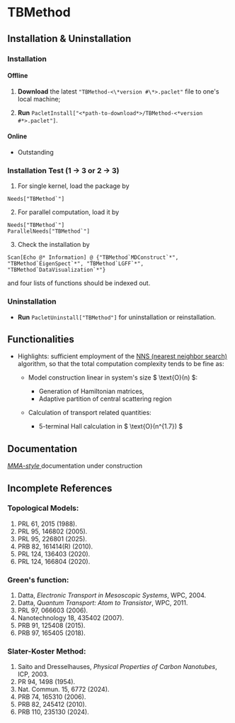 # TBMethod

## Installation & Uninstallation

### Installation

#### Offline

1.  **Download** the latest `"TBMethod-<\*version #\*>.paclet"` file to one's local machine;

2.  **Run** `PacletInstall["<*path-to-download*>/TBMethod-<*version #*>.paclet"]`.

#### Online

- Outstanding

<!--
**Run** `PacletInstall["https://github.com/AlexanderZ11234/TBMethod/releases/download/0.2.1/TBMethod-0.2.1.paclet"]`
-->

### Installation Test (1 → 3 or 2 → 3)

1. For single kernel, load the package by

<!---->

    Needs["TBMethod`"]

2. For parallel computation, load it by

<!---->

    Needs["TBMethod`"]
    ParallelNeeds["TBMethod`"]

3. Check the installation by

<!---->

    Scan[Echo @* Information] @ {"TBMethod`MDConstruct`*", "TBMethod`EigenSpect`*", "TBMethod`LGFF`*", "TBMethod`DataVisualization`*"}

and four lists of functions should be indexed out.

### Uninstallation

- **Run** `PacletUninstall["TBMethod"]` for uninstallation or reinstallation.

## Functionalities

- Highlights: sufficient employment of the [NNS (nearest neighbor search)](https://en.wikipedia.org/wiki/Nearest_neighbor_search) algorithm, so that the total computation complexity tends to be fine as:
    - Model construction linear in system's size $ \text{O}(n) $:
        - Generation of Hamiltonian matrices,
        - Adaptive partition of central scattering region

    - Calculation of transport related quantities:
        - 5-terminal Hall calculation in $ \text{O}(n^{1.7}) $

## Documentation

<a href="#" class="magic-button" title="Onsite testable"> _MMA-style_ </a> documentation under construction

## Incomplete References

### Topological Models:
1. PRL 61, 2015 (1988).
1. PRL 95, 146802 (2005).
1. PRL 95, 226801 (2025).
1. PRB 82, 161414(R) (2010).
1. PRL 124, 136403 (2020).
1. PRL 124, 166804 (2020).

### Green's function:
1. Datta, _Electronic Transport in Mesoscopic Systems_, WPC, 2004.
1. Datta, _Quantum Transport: Atom to Transistor_, WPC, 2011.
1. PRL 97, 066603 (2006).
1. Nanotechnology 18, 435402 (2007).
1. PRB 91, 125408 (2015).
1. PRB 97, 165405 (2018).

### Slater-Koster Method:
1. Saito and Dresselhauses, _Physical Properties of Carbon Nanotubes_, ICP, 2003.
1. PR 94, 1498 (1954).
1. Nat. Commun. 15, 6772 (2024).
1. PRB 74, 165310 (2006).
1. PRB 82, 245412 (2010).
1. PRB 110, 235130 (2024). 


